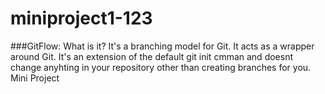 
# miniproject1-123
###GitFlow: What is it?
It's a branching model for Git. It acts as a wrapper around Git. It's an extension of the default git init cmman and doesnt change anyhting in your repository other than creating branches for you.
Mini Project
